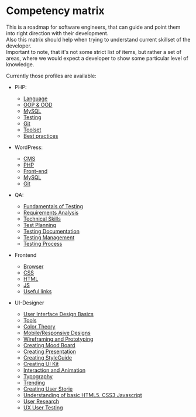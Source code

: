 # Competency matrix 

 
This is a roadmap for software engineers, that can guide and point them into right direction with their development.  
Also this matrix should help when trying to understand current skillset of the developer.    
Important to note, that it's not some strict list of items, but rather a set of areas, where we would expect a developer to show some particular level of knowledge.


Currently those profiles are available:
* PHP:
  * [Language](PHP/Language.md)
  * [OOP & OOD](PHP/OOP&OOD.md)
  * [MySQL](PHP/MySQL.md)
  * [Testing](PHP/Testing.md)
  * [Git](PHP/Git.md)
  * [Toolset](PHP/Toolset.md)
  * [Best practices](PHP/BestPractices.md)
  
* WordPress:
  * [CMS](WordPress/CMS.md)
  * [PHP](WordPress/PHP.md)
  * [Front-end](WordPress/Front-end.md)
  * [MySQL](WordPress/MySQL.md)
  * [Git](WordPress/Git.md)
  
* QA:
  * [Fundamentals of Testing](QA/Fundamentals%20of%20Testing.md)
  * [Requirements Analysis](QA/Requirements%20Analysis.md)
  * [Technical Skills](QA/Technical%20Skills.md)
  * [Test Planning](QA/Test%20Planning.md)
  * [Testing Documentation](QA/Testing%20Documentation.md)
  * [Testing Management](QA/Testing%20Management.md)
  * [Testing Process](QA/Testing%20Process.md)

* Frontend
  * [Browser](Frontend/browser.md)
  * [CSS](Frontend/css.md)
  * [HTML](Frontend/html.md)
  * [JS](Frontend/js.md)
  * [Useful links](Frontend/links.md)

* UI-Designer
  * [User Interface Design Basics](UI-Designer/User-Interface-Design-Basics.md)
  * [Tools](UI-Designer/Tools.md)
  * [Color Theory](UI-Designer/Color-Theory.md)
  * [Mobile/Responsive Designs](UI-Designer/Mobile/Responsive-Designs.md)
  * [Wireframing and Prototyping](UI-Designer/Creating-User-Storie.md)
  * [Creating Mood Board](UI-Designer/Creating-Mood-Board.md)
  * [Creating Presentation](UI-Designer/Creating-Presentation.md)
  * [Creating StyleGuide](UI-Designer/Creating-StyleGuide.md)
  * [Creating UI Kit](UI-Designer/Creating-UI-Kit.md)
  * [Interaction and Animation](UI-Designer/Interaction-and-Animation.md)
  * [Typography](UI-Designer/Typography.md)
  * [Trending](UI-Designer/Trending.md)
  * [Creating User Storie](UI-Designer/Creating-User-Storie.md)
  * [Understanding of basic HTML5, CSS3 Javascript](UI-Designer/Understanding-of-basic-HTML5,-CSS3,-Javascript.md)
  * [User Research](UI-Designer/User-Research.md)
  * [UX User Testing](UI-Designer/UX-User-Testing.md)

